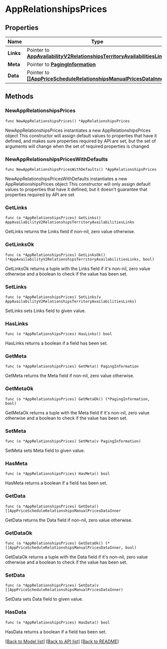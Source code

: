 # AppRelationshipsPrices

## Properties

Name | Type | Description | Notes
------------ | ------------- | ------------- | -------------
**Links** | Pointer to [**AppAvailabilityV2RelationshipsTerritoryAvailabilitiesLinks**](AppAvailabilityV2RelationshipsTerritoryAvailabilitiesLinks.md) |  | [optional] 
**Meta** | Pointer to [**PagingInformation**](PagingInformation.md) |  | [optional] 
**Data** | Pointer to [**[]AppPriceScheduleRelationshipsManualPricesDataInner**](AppPriceScheduleRelationshipsManualPricesDataInner.md) |  | [optional] 

## Methods

### NewAppRelationshipsPrices

`func NewAppRelationshipsPrices() *AppRelationshipsPrices`

NewAppRelationshipsPrices instantiates a new AppRelationshipsPrices object
This constructor will assign default values to properties that have it defined,
and makes sure properties required by API are set, but the set of arguments
will change when the set of required properties is changed

### NewAppRelationshipsPricesWithDefaults

`func NewAppRelationshipsPricesWithDefaults() *AppRelationshipsPrices`

NewAppRelationshipsPricesWithDefaults instantiates a new AppRelationshipsPrices object
This constructor will only assign default values to properties that have it defined,
but it doesn't guarantee that properties required by API are set

### GetLinks

`func (o *AppRelationshipsPrices) GetLinks() AppAvailabilityV2RelationshipsTerritoryAvailabilitiesLinks`

GetLinks returns the Links field if non-nil, zero value otherwise.

### GetLinksOk

`func (o *AppRelationshipsPrices) GetLinksOk() (*AppAvailabilityV2RelationshipsTerritoryAvailabilitiesLinks, bool)`

GetLinksOk returns a tuple with the Links field if it's non-nil, zero value otherwise
and a boolean to check if the value has been set.

### SetLinks

`func (o *AppRelationshipsPrices) SetLinks(v AppAvailabilityV2RelationshipsTerritoryAvailabilitiesLinks)`

SetLinks sets Links field to given value.

### HasLinks

`func (o *AppRelationshipsPrices) HasLinks() bool`

HasLinks returns a boolean if a field has been set.

### GetMeta

`func (o *AppRelationshipsPrices) GetMeta() PagingInformation`

GetMeta returns the Meta field if non-nil, zero value otherwise.

### GetMetaOk

`func (o *AppRelationshipsPrices) GetMetaOk() (*PagingInformation, bool)`

GetMetaOk returns a tuple with the Meta field if it's non-nil, zero value otherwise
and a boolean to check if the value has been set.

### SetMeta

`func (o *AppRelationshipsPrices) SetMeta(v PagingInformation)`

SetMeta sets Meta field to given value.

### HasMeta

`func (o *AppRelationshipsPrices) HasMeta() bool`

HasMeta returns a boolean if a field has been set.

### GetData

`func (o *AppRelationshipsPrices) GetData() []AppPriceScheduleRelationshipsManualPricesDataInner`

GetData returns the Data field if non-nil, zero value otherwise.

### GetDataOk

`func (o *AppRelationshipsPrices) GetDataOk() (*[]AppPriceScheduleRelationshipsManualPricesDataInner, bool)`

GetDataOk returns a tuple with the Data field if it's non-nil, zero value otherwise
and a boolean to check if the value has been set.

### SetData

`func (o *AppRelationshipsPrices) SetData(v []AppPriceScheduleRelationshipsManualPricesDataInner)`

SetData sets Data field to given value.

### HasData

`func (o *AppRelationshipsPrices) HasData() bool`

HasData returns a boolean if a field has been set.


[[Back to Model list]](../README.md#documentation-for-models) [[Back to API list]](../README.md#documentation-for-api-endpoints) [[Back to README]](../README.md)


